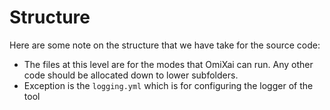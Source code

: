 <!--
 Copyright 2024 IBM Corp.
 
 Licensed under the Apache License, Version 2.0 (the "License");
 you may not use this file except in compliance with the License.
 You may obtain a copy of the License at
 
     http://www.apache.org/licenses/LICENSE-2.0
 
 Unless required by applicable law or agreed to in writing, software
 distributed under the License is distributed on an "AS IS" BASIS,
 WITHOUT WARRANTIES OR CONDITIONS OF ANY KIND, either express or implied.
 See the License for the specific language governing permissions and
 limitations under the License.
-->

# Structure

Here are some note on the structure that we have take for the source code:

- The files at this level are for the modes that OmiXai can run. Any other code should be allocated down to lower subfolders.
- Exception is the `logging.yml` which is for configuring the logger of the tool
